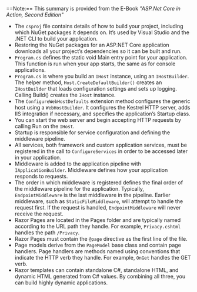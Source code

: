 ==Note:== This summary is provided from the E-Book *"ASP.Net  Core in Action, Second Edition"*

- The `csproj` file contains details of how to build your project, including which NuGet packages it depends on. It’s used by Visual Studio and the .NET CLI to build your application.
- Restoring the NuGet packages for an ASP.NET Core application downloads all your project’s dependencies so it can be built and run.
- `Program.cs` defines the static void Main entry point for your application. This function is run when your app starts, the same as for console applications.
- `Program.cs` is where you build an `IHost` instance, using an `IHostBuilder`. The helper method, `Host.CreateDefaultBuilder()` creates an `IHostBuilder` that loads configuration settings and sets up logging. Calling Build() creates the `IHost` instance.
- The `ConfigureWebHostDefaults` extension method configures the generic host using a `WebHostBuilder`. It configures the Kestrel HTTP server, adds IIS integration if necessary, and specifies the application’s Startup class.
- You can start the web server and begin accepting HTTP requests by calling Run on the `IHost`.
- Startup is responsible for service configuration and defining the middleware pipeline.
- All services, both framework and custom application services, must be registered in the call to `ConfigureServices` in order to be accessed later in your application.
- Middleware is added to the application pipeline with `IApplicationBuilder`. Middleware defines how your application responds to requests.
- The order in which middleware is registered defines the final order of the middleware pipeline for the application. Typically, `EndpointMiddleware` is the last middleware in the pipeline. Earlier middleware, such as `StaticFileMiddleware`, will attempt to handle the request first. If the request is handled, `EndpointMiddleware` will never receive the request.
- Razor Pages are located in the Pages folder and are typically named according to the URL path they handle. For example, `Privacy.cshtml` handles the path `/Privacy`.
- Razor Pages must contain the `@page` directive as the first line of the file.
- Page models derive from the `PageModel` base class and contain page handlers. Page handlers are methods named using conventions that indicate the HTTP verb they handle. For example, `OnGet` handles the GET verb.
- Razor templates can contain standalone C#, standalone HTML, and dynamic HTML generated from C# values. By combining all three, you can build highly dynamic applications.